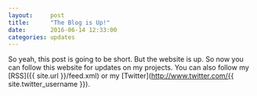 ```yaml
---
layout:     post
title:      "The Blog is Up!"
date:       2016-06-14 12:33:00
categories: updates
---
```


So yeah, this post is going to be short. But the website is up. So now you can follow this website for updates on my projects. You can also follow my [RSS]({{ site.url }}/feed.xml) or my [Twitter](http://www.twitter.com/{{ site.twitter_username }}).